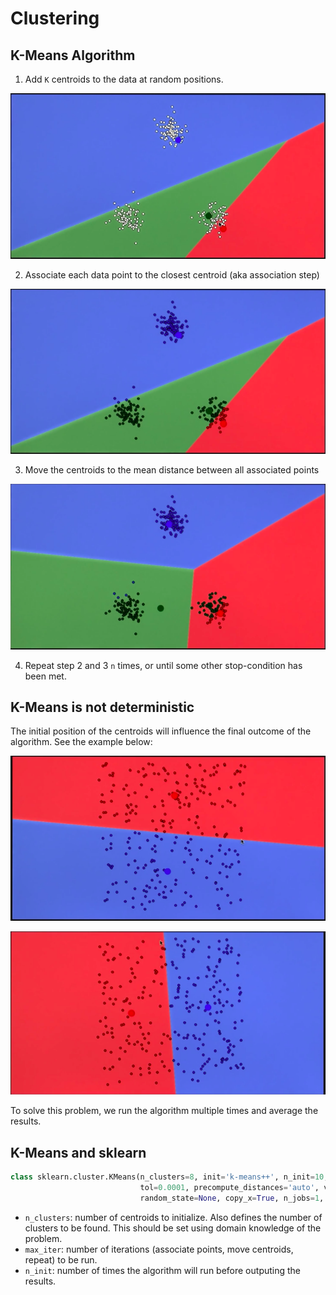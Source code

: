 # Clustering

## K-Means Algorithm

1. Add `K` centroids to the data at random positions.

![Add centroids](images/add-centroids.png)

2. Associate each data point to the closest centroid (aka association step)

![Associate step](images/associate-step.png)

3. Move the centroids to the mean distance between all associated points

![Move centroids](images/move-centroids.png)

4. Repeat step 2 and 3 `n` times, or until some other stop-condition has been met.

## K-Means is not deterministic

The initial position of the centroids will influence the final outcome of the algorithm. See the example below:

![uniform 1](images/uniform-1.png)

![uniform 2](images/uniform-2.png)

To solve this problem, we run the algorithm multiple times and average the results.

## K-Means and sklearn

```python
class sklearn.cluster.KMeans(n_clusters=8, init='k-means++', n_init=10, max_iter=300, 
                             tol=0.0001, precompute_distances='auto', verbose=0, 
                             random_state=None, copy_x=True, n_jobs=1, algorithm='auto')
```

- `n_clusters`: number of centroids to initialize. Also defines the number of clusters to be found. This should be set using domain knowledge of the problem.
- `max_iter`: number of iterations (associate points, move centroids, repeat) to be run.
- `n_init`: number of times the algorithm will run before outputing the results.


